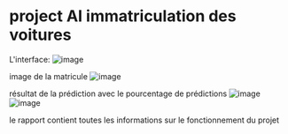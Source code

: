 # project AI immatriculation des voitures

L'interface:
![image](https://user-images.githubusercontent.com/91924776/232172255-eae3b556-d989-4320-9180-3a65c3407f3e.png)

image de la matricule 
![image](https://user-images.githubusercontent.com/91924776/232172147-d4691b7a-2c60-4adc-b726-e38c7d7c98d5.png)

résultat de la prédiction avec le pourcentage de prédictions 
![image](https://user-images.githubusercontent.com/91924776/232172326-f90c5727-a9e0-423d-b9f7-316bfe0595c9.png)
![image](https://user-images.githubusercontent.com/91924776/232172353-78ae0fe2-d82f-4164-91dc-fa77c2dcee9c.png)


le rapport contient toutes les informations sur le fonctionnement du projet
